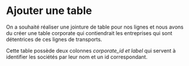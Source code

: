 # Ajouter une table

On a souhaité réaliser une jointure de table pour nos lignes et nous avons du créer une table corporate qui contiendrait les entreprises qui sont détentrices de ces lignes de transports.

Cette table possède deux colonnes _corporate_id et label_ qui servent à identifier les sociétés par leur nom et un id correspondant.
